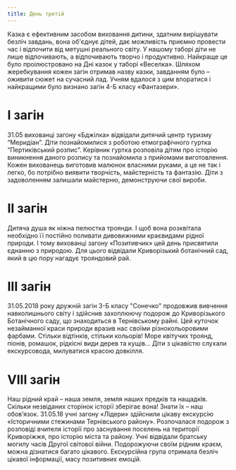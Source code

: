 ```yaml
---
title: День третій
---
```


Казка є ефективним засобом виховання дитини, здатним вирішувати безліч завдань, вона об'єднує дітей, дає можливість приємно провести час і відпочити від метушні реального світу. У нашому таборі діти не лише відпочивають, а відпочивають творчо і продуктивно. Найкраще це було проілюстровано на Дні казок у таборі «Веселка». Шляхом жеребкування кожен загін отримав назву казки, завданням було – оживити сюжет на сучасний лад. Учням вдалося з цим впоратися і найкращими було визнано загін 4-Б класу «Фантазери».

<slideshow id="_/72157694349436532" />

# І загін

31.05 вихованці загону «Бджілка» відвідали дитячий центр туризму “Меридіан”.
Діти познайомилися з роботою етмографічного гуртка “Пертиківський розпис”. Керівник гуртка розповіла дітям про історію виникнення даного розпису та познайомила з прийомами виготовлення. Кожен вихованець виготовив малюнок власними руками, а це не так і легко, бо потрібно виявити творчість, майстерність та фантазію. Діти з задоволенням залишали майстерню, демонструючи свої вироби.

<slideshow id="_/72157696921879824" />

# ІІ загін

Дитяча душа як ніжна пелюстка троянди. І щоб вона розквітала необхідно її постійно поливати дивовижними краєвидами рідної природи. І тому вихованці загону «Позитивчик» цей день присвятили єднанню з природою. Для цього відвідали Криворізький ботанічний сад, який в цю пору нагадує трояндовий рай.

<slideshow id="_/72157691719552750" />

# ІІІ загін

31.05.2018 року дружній загін 3-Б класу "Сонечко" продовжив вивчення навколишнього світу і здійснив захоплюючу подорож до Криворізького Ботанічного саду, що знаходиться в Тернівському райні. Цей куточок незайманної краси природи вразив нас своїми різнокольоровими фарбами. Стільки відтінків, стільки кольорів! Море квітучих троянд, піонів, ромашок, рідкісні види дерев та кущів... Діти з цікавістю слухали екскурсовода, милуватися красою довкілля.

<slideshow id="_/72157669642810858" />

# VIII загін

Наш рідний край – наша земля, земля наших предків та нащадків. Скільки незвіданих сторінок історії зберігає вона! Знати їх – наш обов’язок.
31.05.18 учні загону «Лідери» здійснили цікаву екскурсію «Історичними стежинами Тернівського району». Розпочалася подорож з розповіді вчителя історії про заснування поселень на території Криворіжжя, про історію міста та району. Учні відвідали братську могилу часів Другої світової війни. Подорожуючи своїм рідним краєм, можна дізнатися багато цікавого. Екскурсійна група отримала безліч цікавої інформації, масу позитивних емоцій.

<slideshow id="_/72157694349411492" />
